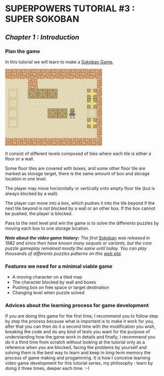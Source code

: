 # SUPERPOWERS TUTORIAL #3 : SUPER SOKOBAN
## *Chapter 1 : Introduction*

### Plan the game

In this tutorial we will learn to make a [Sukoban Game][1],

![sokoban.png](img/sokoban.png)

It consist of different levels composed of tiles where each tile is either a floor or a wall.

Some floor tiles are covered with boxes, and some other floor tile are marked as
storage target, there is the same amount of box and storage location in one level.

The player may move horizontally or vertically onto empty floor tile (but is always blocked by a wall).

The player can move into a box, which pushes it into the tile beyond if the next tile
beyond is not blocked by a wall or an other box. If the box cannot be pushed, the player is blocked.

Pass to the next level and win the game is to solve the differents puzzles by moving
 each box to one storage location.



***Note about the video game history:*** *The first* [Sokoban][1] *was released in 1982 and since
 then have known many sequels or variants, but the core puzzle gameplay remained
 mostly the same until today. You can play thousands of differents puzzles patterns
 on this [web site][2].*


### Features we need for a minimal viable game

* A moving character on a tiled map
* The character blocked by wall and boxes
* Pushing box on free space or target destination
* Changing level when puzzle solved

### Advices about the learning process for game development

If you are doing this game for the first time, I recommend you to follow step by
step the process because what is important is to make it work for you, after that
you can then do it a second time with the modification you wish, breaking the code
and do any kind of tests you want for the purpose of understanding how the game work
in details and finally, I recommend you do it a third time from scratch without
looking at the tutorial only as a reference when you are blocked, facing the
problems by yourself and solving them is the best way to learn and keep in long
term memory the process of game making and progamming. It is how I conceive learning
video game development for this tutorial series, my philosophy : learn by doing it
three times, deeper each time. :-)

[1]: https://en.wikipedia.org/wiki/Sokoban
[2]: http://sokoban.info/
